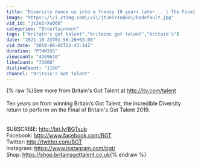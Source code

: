 ```yaml
---
title: "Diversity dance us into a frenzy 10 years later... | The Final | BGT 2019"
image: "https:\/\/i.ytimg.com\/vi\/jtJeSrXuQ68\/hqdefault.jpg"
vid_id: "jtJeSrXuQ68"
categories: "Entertainment"
tags: ["britain's got talent","britains got talent","britain's"]
date: "2021-10-23T01:58:26+03:00"
vid_date: "2019-06-02T22:43:14Z"
duration: "PT4M33S"
viewcount: "4369610"
likeCount: "73068"
dislikeCount: "1160"
channel: "Britain's Got Talent"
---
```

{% raw %}See more from Britain's Got Talent at <a rel="nofollow" target="blank" href="http://itv.com/talent">http://itv.com/talent</a><br /><br />Ten years on from winning Britain’s Got Talent, the incredible Diversity return to perform on the Final of Britain's Got Talent 2019. <br /><br /><br />SUBSCRIBE: <a rel="nofollow" target="blank" href="http://bit.ly/BGTsub">http://bit.ly/BGTsub</a><br />Facebook: <a rel="nofollow" target="blank" href="http://www.facebook.com/BGT">http://www.facebook.com/BGT</a><br />Twitter: <a rel="nofollow" target="blank" href="http://twitter.com/BGT">http://twitter.com/BGT</a><br />Instagram: <a rel="nofollow" target="blank" href="https://www.instagram.com/bgt/">https://www.instagram.com/bgt/</a><br />Shop: <a rel="nofollow" target="blank" href="https://shop.britainsgottalent.co.uk">https://shop.britainsgottalent.co.uk</a>{% endraw %}
